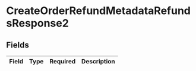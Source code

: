 # CreateOrderRefundMetadataRefundsResponse2


## Fields

| Field       | Type        | Required    | Description |
| ----------- | ----------- | ----------- | ----------- |